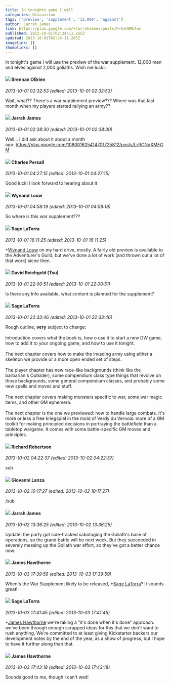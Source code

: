 ```yaml
---
title: In tonights game I will
categories: Discussion
tags: ['preview', 'supplement', '12,000', 'against']
author: Jarrah James
link: https://plus.google.com/+JarrahJames/posts/FrkvU9Mbfuv
published: 2013-10-01T02:24:11.265Z
updated: 2013-10-01T02:24:11.265Z
imagelink: []
thumblinks: []
---
```


In tonight&#39;s game I will use the preview of the war supplement. 12,000 men and elves against 2,000 goliaths. Wish me luck!.  
<div id='comment z12mvpba4qilthums22mdvbb0pnvifyzq04'>
  <h4><img src='{{site.baseurl}}//images/avatars/107145464770197437080_photo.jpg'> Brennan OBrien</h4>
      <p><cite>2013-10-01 02:32:53 (edited: 2013-10-01 02:32:53)</cite></p>
        <p>Wait, what?? There&#39;s a war supplement preview??? Where was that last month when my players started rallying an army?? </p>
</div>
        

<div id='comment z12mvpba4qilthums22mdvbb0pnvifyzq04'>
  <h4><img src='{{site.baseurl}}//images/avatars/108001625414701725812_photo.jpg'> Jarrah James</h4>
      <p><cite>2013-10-01 02:38:30 (edited: 2013-10-01 02:38:30)</cite></p>
        <p>Well... I did ask about it about a month ago: <a href="https://plus.google.com/108001625414701725812/posts/LrRCNqXMFGM" class="ot-anchor">https://plus.google.com/108001625414701725812/posts/LrRCNqXMFGM</a></p>
</div>
        

<div id='comment z12mvpba4qilthums22mdvbb0pnvifyzq04'>
  <h4><img src='{{site.baseurl}}//images/avatars/102786632945741355399_photo.jpg'> Charles Persall</h4>
      <p><cite>2013-10-01 04:27:15 (edited: 2013-10-01 04:27:15)</cite></p>
        <p>Good luck! I look forward to hearing about it</p>
</div>
        

<div id='comment z12mvpba4qilthums22mdvbb0pnvifyzq04'>
  <h4><img src='{{site.baseurl}}//images/avatars/111256963556395023796_photo.jpg'> Wynand Louw</h4>
      <p><cite>2013-10-01 04:58:19 (edited: 2013-10-01 04:58:19)</cite></p>
        <p>So where is this war supplement???</p>
</div>
        

<div id='comment z12mvpba4qilthums22mdvbb0pnvifyzq04'>
  <h4><img src='{{site.baseurl}}//images/avatars/117415966179711277938_photo.jpg'> Sage LaTorra</h4>
      <p><cite>2013-10-01 16:11:25 (edited: 2013-10-01 16:11:25)</cite></p>
        <p><span class="proflinkWrapper"><span class="proflinkPrefix">+</span><a class="proflink" href="https://plus.google.com/111256963556395023796" oid="111256963556395023796">Wynand Louw</a></span> on my hard drive, mostly. A fairly old preview is available to the Adventurer&#39;s Guild, but we&#39;ve done a lot of work (and thrown out a lot of that work) sicne then.</p>
</div>
        

<div id='comment z12mvpba4qilthums22mdvbb0pnvifyzq04'>
  <h4><img src='{{site.baseurl}}//images/avatars/101087642948316619884_photo.jpg'> David Reichgeld (Tsu)</h4>
      <p><cite>2013-10-01 22:00:51 (edited: 2013-10-01 22:00:51)</cite></p>
        <p>Is there any Info available, what content is planned for the supplement?</p>
</div>
        

<div id='comment z12mvpba4qilthums22mdvbb0pnvifyzq04'>
  <h4><img src='{{site.baseurl}}//images/avatars/117415966179711277938_photo.jpg'> Sage LaTorra</h4>
      <p><cite>2013-10-01 22:33:46 (edited: 2013-10-01 22:33:46)</cite></p>
        <p>Rough outline, <b>very</b> subject to change:<br /><br />Introduction covers what the book is, how o use it to start a new DW game, how to add it to your ongoing game, and how to use it tonight.<br /><br />The next chapter covers how to make the invading army using either a skeleton we provide or a more open ended set of steps.<br /><br />The player chapter has new race-like backgrounds (think like the barbarian&#39;s Outsider), some compendium class type things that revolve on those backgrounds, some general compendium classes, and probably some new spells and moves and stuff.<br /><br />The next chapter covers making monsters specific to war, some war magic items, and other GM ephemera.<br /><br />The next chapter is the one we previewed: how to handle large combats. It&#39;s more or less a free kriegspiel in the mold of Verdy du Vernois: more of a GM toolkit for making principled decisions in portraying the battlefield than a tabletop wargame. It comes with some battle-specific GM moves and principles.</p>
</div>
        

<div id='comment z12mvpba4qilthums22mdvbb0pnvifyzq04'>
  <h4><img src='{{site.baseurl}}//images/avatars/108034461092234678612_photo.jpg'> Richard Robertson</h4>
      <p><cite>2013-10-02 04:22:37 (edited: 2013-10-02 04:22:37)</cite></p>
        <p>sub</p>
</div>
        

<div id='comment z12mvpba4qilthums22mdvbb0pnvifyzq04'>
  <h4><img src='{{site.baseurl}}//images/avatars/102768177673605279668_photo.jpg'> Giovanni Lanza</h4>
      <p><cite>2013-10-02 10:17:27 (edited: 2013-10-02 10:17:27)</cite></p>
        <p>/sub</p>
</div>
        

<div id='comment z12mvpba4qilthums22mdvbb0pnvifyzq04'>
  <h4><img src='{{site.baseurl}}//images/avatars/108001625414701725812_photo.jpg'> Jarrah James</h4>
      <p><cite>2013-10-02 13:36:25 (edited: 2013-10-02 13:36:25)</cite></p>
        <p>Update: the party got side-tracked sabotaging the Goliath&#39;s base of operations, so the grand battle will be next week. But they succeeded in severely messing up the Goliath war effort, so they&#39;ve got a better chance now. </p>
</div>
        

<div id='comment z12mvpba4qilthums22mdvbb0pnvifyzq04'>
  <h4><img src='{{site.baseurl}}//images/avatars/105474339582381748699_photo.jpg'> James Hawthorne</h4>
      <p><cite>2013-10-03 17:39:59 (edited: 2013-10-03 17:39:59)</cite></p>
        <p>When&#39;s the War Supplement likely to be released, <span class="proflinkWrapper"><span class="proflinkPrefix">+</span><a class="proflink" href="https://plus.google.com/117415966179711277938" oid="117415966179711277938">Sage LaTorra</a></span>? It sounds great!</p>
</div>
        

<div id='comment z12mvpba4qilthums22mdvbb0pnvifyzq04'>
  <h4><img src='{{site.baseurl}}//images/avatars/117415966179711277938_photo.jpg'> Sage LaTorra</h4>
      <p><cite>2013-10-03 17:41:45 (edited: 2013-10-03 17:41:45)</cite></p>
        <p><span class="proflinkWrapper"><span class="proflinkPrefix">+</span><a class="proflink" href="https://plus.google.com/105474339582381748699" oid="105474339582381748699">James Hawthorne</a></span> we&#39;re taking a &quot;it&#39;s done when it&#39;s done&quot; approach. we&#39;ve been through enough scrapped ideas for this that we don&#39;t want to rush anything. We&#39;re committed to at least giving Kickstarter backers our development notes by the end of the year, as a show of progress, but I hope to have it further along than that.</p>
</div>
        

<div id='comment z12mvpba4qilthums22mdvbb0pnvifyzq04'>
  <h4><img src='{{site.baseurl}}//images/avatars/105474339582381748699_photo.jpg'> James Hawthorne</h4>
      <p><cite>2013-10-03 17:43:18 (edited: 2013-10-03 17:43:18)</cite></p>
        <p>Sounds good to me, though I can&#39;t wait!</p>
</div>
        
